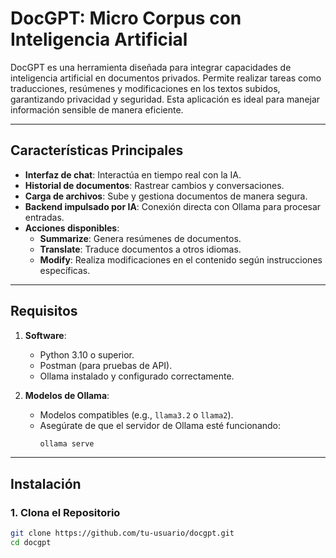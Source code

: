 # DocGPT: Micro Corpus con Inteligencia Artificial

DocGPT es una herramienta diseñada para integrar capacidades de inteligencia artificial en documentos privados. Permite realizar tareas como traducciones, resúmenes y modificaciones en los textos subidos, garantizando privacidad y seguridad. Esta aplicación es ideal para manejar información sensible de manera eficiente.

---

## **Características Principales**
- **Interfaz de chat**: Interactúa en tiempo real con la IA.
- **Historial de documentos**: Rastrear cambios y conversaciones.
- **Carga de archivos**: Sube y gestiona documentos de manera segura.
- **Backend impulsado por IA**: Conexión directa con Ollama para procesar entradas.
- **Acciones disponibles**:
  - **Summarize**: Genera resúmenes de documentos.
  - **Translate**: Traduce documentos a otros idiomas.
  - **Modify**: Realiza modificaciones en el contenido según instrucciones específicas.

---

## **Requisitos**
1. **Software**:
   - Python 3.10 o superior.
   - Postman (para pruebas de API).
   - Ollama instalado y configurado correctamente.

2. **Modelos de Ollama**:
   - Modelos compatibles (e.g., `llama3.2` o `llama2`).
   - Asegúrate de que el servidor de Ollama esté funcionando:
     ```bash
     ollama serve
     ```

---

## **Instalación**

### 1. Clona el Repositorio
```bash
git clone https://github.com/tu-usuario/docgpt.git
cd docgpt
